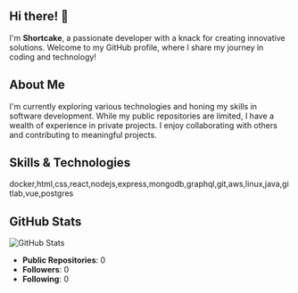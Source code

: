 ## Hi there! 👋

I'm **Shortcake**, a passionate developer with a knack for creating innovative solutions. Welcome to my GitHub profile, where I share my journey in coding and technology!

## About Me

I'm currently exploring various technologies and honing my skills in software development. While my public repositories are limited, I have a wealth of experience in private projects. I enjoy collaborating with others and contributing to meaningful projects.

## Skills & Technologies

docker,html,css,react,nodejs,express,mongodb,graphql,git,aws,linux,java,gitlab,vue,postgres

## GitHub Stats

![GitHub Stats](https://github-readme-stats.vercel.app/api?username=eyabam&show_icons=true&theme=radical)

- **Public Repositories**: 0
- **Followers**: 0
- **Following**: 0



